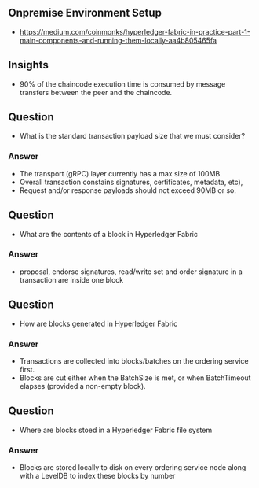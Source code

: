 
## Onpremise Environment Setup
- https://medium.com/coinmonks/hyperledger-fabric-in-practice-part-1-main-components-and-running-them-locally-aa4b805465fa

## Insights
- 90% of the chaincode execution time is consumed by message transfers between the peer and the chaincode. 

## Question
- What is the standard transaction payload size that we must consider?
### Answer
- The transport (gRPC) layer currently has a max size of 100MB.  
- Overall transaction constains signatures, certificates, metadata, etc),
- Request and/or response payloads should not exceed 90MB or so.

## Question
- What are the contents of a block in Hyperledger Fabric
### Answer
- proposal, endorse signatures, read/write set and order signature in a transaction are inside one block

## Question
- How are blocks generated in Hyperledger Fabric

### Answer
- Transactions are collected into blocks/batches on the ordering service first. 
- Blocks are cut either when the BatchSize is met, or when BatchTimeout elapses (provided a non-empty block).

## Question
- Where are blocks stoed in a Hyperledger Fabric file system

### Answer
- Blocks are stored locally to disk on every ordering service node along with a LevelDB to index these blocks by number 
